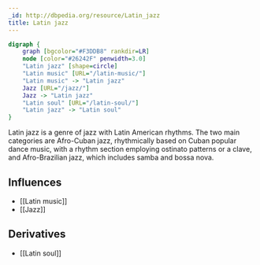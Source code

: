 ```yaml
---
_id: http://dbpedia.org/resource/Latin_jazz
title: Latin jazz
---
```


```dot
digraph {
	graph [bgcolor="#F3DDB8" rankdir=LR]
	node [color="#26242F" penwidth=3.0]
	"Latin jazz" [shape=circle]
	"Latin music" [URL="/latin-music/"]
	"Latin music" -> "Latin jazz"
	Jazz [URL="/jazz/"]
	Jazz -> "Latin jazz"
	"Latin soul" [URL="/latin-soul/"]
	"Latin jazz" -> "Latin soul"
}
```

Latin jazz is a genre of jazz with Latin American rhythms. The two main categories are Afro-Cuban jazz, rhythmically based on Cuban popular dance music, with a rhythm section employing ostinato patterns or a clave, and Afro-Brazilian jazz, which includes samba and bossa nova.

## Influences

- [[Latin music]]
- [[Jazz]]

## Derivatives

- [[Latin soul]]
